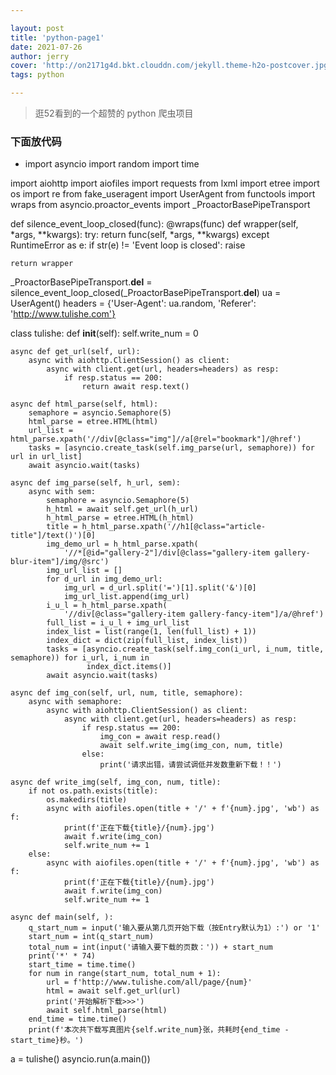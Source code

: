 ```yaml
---

layout: post
title: 'python-page1'
date: 2021-07-26
author: jerry
cover: 'http://on2171g4d.bkt.clouddn.com/jekyll.theme-h2o-postcover.jpg'
tags: python

---
```

>逛52看到的一个超赞的 python 爬虫项目
### 下面放代码
- import asyncio
import random
import time
 
import aiohttp
import aiofiles
import requests
from lxml import etree
import os
import re
from fake_useragent import UserAgent
from functools import wraps
from asyncio.proactor_events import _ProactorBasePipeTransport
 
 
def silence_event_loop_closed(func):
    @wraps(func)
    def wrapper(self, *args, **kwargs):
        try:
            return func(self, *args, **kwargs)
        except RuntimeError as e:
            if str(e) != 'Event loop is closed':
                raise
 
    return wrapper
 
 
_ProactorBasePipeTransport.__del__ = silence_event_loop_closed(_ProactorBasePipeTransport.__del__)
ua = UserAgent()
headers = {'User-Agent': ua.random, 'Referer': 'http://www.tulishe.com'}
 
 
class tulishe:
    def __init__(self):
        self.write_num = 0
 
    async def get_url(self, url):
        async with aiohttp.ClientSession() as client:
            async with client.get(url, headers=headers) as resp:
                if resp.status == 200:
                    return await resp.text()
 
    async def html_parse(self, html):
        semaphore = asyncio.Semaphore(5)
        html_parse = etree.HTML(html)
        url_list = html_parse.xpath('//div[@class="img"]//a[@rel="bookmark"]/@href')
        tasks = [asyncio.create_task(self.img_parse(url, semaphore)) for url in url_list]
        await asyncio.wait(tasks)
 
    async def img_parse(self, h_url, sem):
        async with sem:
            semaphore = asyncio.Semaphore(5)
            h_html = await self.get_url(h_url)
            h_html_parse = etree.HTML(h_html)
            title = h_html_parse.xpath('//h1[@class="article-title"]/text()')[0]
            img_demo_url = h_html_parse.xpath(
                '//*[@id="gallery-2"]/div[@class="gallery-item gallery-blur-item"]/img/@src')
            img_url_list = []
            for d_url in img_demo_url:
                img_url = d_url.split('=')[1].split('&')[0]
                img_url_list.append(img_url)
            i_u_l = h_html_parse.xpath(
                '//div[@class="gallery-item gallery-fancy-item"]/a/@href')
            full_list = i_u_l + img_url_list
            index_list = list(range(1, len(full_list) + 1))
            index_dict = dict(zip(full_list, index_list))
            tasks = [asyncio.create_task(self.img_con(i_url, i_num, title, semaphore)) for i_url, i_num in
                     index_dict.items()]
            await asyncio.wait(tasks)
 
    async def img_con(self, url, num, title, semaphore):
        async with semaphore:
            async with aiohttp.ClientSession() as client:
                async with client.get(url, headers=headers) as resp:
                    if resp.status == 200:
                        img_con = await resp.read()
                        await self.write_img(img_con, num, title)
                    else:
                        print('请求出错，请尝试调低并发数重新下载！！')
 
    async def write_img(self, img_con, num, title):
        if not os.path.exists(title):
            os.makedirs(title)
            async with aiofiles.open(title + '/' + f'{num}.jpg', 'wb') as f:
                print(f'正在下载{title}/{num}.jpg')
                await f.write(img_con)
                self.write_num += 1
        else:
            async with aiofiles.open(title + '/' + f'{num}.jpg', 'wb') as f:
                print(f'正在下载{title}/{num}.jpg')
                await f.write(img_con)
                self.write_num += 1
 
    async def main(self, ):
        q_start_num = input('输入要从第几页开始下载（按Entry默认为1）:') or '1'
        start_num = int(q_start_num)
        total_num = int(input('请输入要下载的页数：')) + start_num
        print('*' * 74)
        start_time = time.time()
        for num in range(start_num, total_num + 1):
            url = f'http://www.tulishe.com/all/page/{num}'
            html = await self.get_url(url)
            print('开始解析下载>>>')
            await self.html_parse(html)
        end_time = time.time()
        print(f'本次共下载写真图片{self.write_num}张，共耗时{end_time - start_time}秒。')
 
 
a = tulishe()
asyncio.run(a.main())
